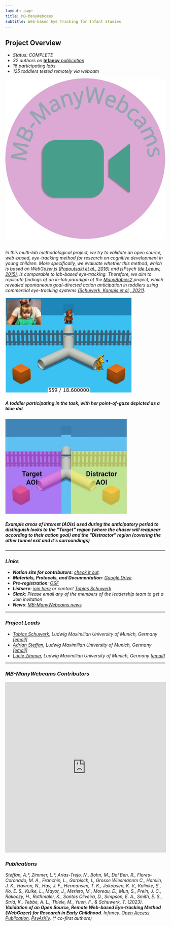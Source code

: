 ```yaml
---
layout: page
title: MB-ManyWebcams
subtitle: Web-based Eye Tracking for Infant Studies
---
```


## Project Overview

<!--
<img style="float: right;" src="/assets/img/MBMW_logo.png" width="150">

* *Status: **COMPLETE***
* *32 authors on* <a href="https://doi.org/10.1111/infa.12564" target="_blank"><b>Infancy</b> <i>publication</i></a>
* *16 participating labs*
* *125 toddlers tested remotely via webcam*
-->

<div class="container">
  <div class="row justify-content-around">
    <div class="col-lg-8">
      <ul>
        <li><i>Status: COMPLETE</i></li>
        <li><i>32 authors on</i> <a href="https://doi.org/10.1111/infa.12564" target="_blank"><b>Infancy</b> <i>publication</i></a></li>
        <li><i>16 participating labs<i></li>
        <li><i>125 toddlers tested remotely via webcam<i></li>
      </ul>
    </div>
    <div class="col-lg-4">
      <img src="/assets/img/MBMW_logo.png">
    </div>
  </div>
</div>

<br>

In this multi-lab methodological project, we try to validate an open source, web-based, eye-tracking method for research on cognitive development in young children. 
More specifically, we evaluate whether this method, which is based on WebGazer.js [(Papoutsaki et al., 2016)](http://cs.brown.edu/people/apapouts/papers/ijcai2016webgazer.pdf) and jsPsych [(de Leeuw, 2015)](https://link.springer.com/article/10.3758%2Fs13428-014-0458-y), is comparable to lab-based eye-tracking. 
Therefore, we aim to replicate findings of an in-lab paradigm of the [ManyBabies2]({{site.baseurl}}/MB2/) project, which revealed spontaneous goal-directed action anticipation in toddlers using commercial eye-tracking systems [(Schuwerk, Kampis et al., 2021)](https://psyarxiv.com/x4jbm/).
<br>

<div class="container">
   <div class="row justify-content-around">
        <div class="col-lg-6 col-md-6 col-sm-6 col-xs-6">
            <img src="/assets/img/manywebcams1.png" height="300">
            <h5>A toddler participating in the task, with her point-of-gaze depicted as a blue dot</h5>
        </div>
        <div class="col-lg-6 col-md-6 col-sm-6 col-xs-6">
            <img src="/assets/img/manywebcams_AOIs.jpg" height="300">
            <h5>Example areas of interest (AOIs) used during the anticipatory period to distinguish looks to the "Target" region (where the chaser will reappear according to their action goal) and the "Distractor" region (covering the other tunnel exit and it's surroundings)</h5>
        </div>
    </div>
</div>


***
### Links
* **Notion site for contributors**: [check it out](https://lmutom.notion.site/ManyWebcams-Overview-24e47023e9dd47fea40c1a3a472c5138).
* **Materials, Protocols, and Documentation**: [Google Drive](https://drive.google.com/drive/folders/1U33JTq1CH9sxqM1sBfGtnaAxpMNU_RLx).
* **Pre-registration**: [OSF](https://osf.io/smya4)
* **Listserv**: [join here](https://lists.lrz.de/mailman/listinfo/online_mb2) or contact [Tobias Schuwerk](mailto:tobias.schuwerk@psy.lmu.de)
* **Slack**: Please email any of the members of the leadership team to get a Join invitation
* **News**: [MB-ManyWebcams news]({{site.baseurl}}/tags/#MB-ManyWebcams)


***
### Project Leads
* [Tobias Schuwerk](https://www.en.cas.uni-muenchen.de/rir/junior_rir/previous_junior_rir/schuhwerk_tobias/index.html), *Ludwig Maximilian University of Munich, Germany* [[email]](mailto:tobias.schuwerk@psy.lmu.de)
* [Adrian Steffan](https://adriansteffan.com/), *Ludwig Maximilian University of Munich, Germany* [[email]](mailto:adrian.steffan@hotmail.de)
* [Lucie Zimmer](https://www.psy.lmu.de/pbi/personen/wiss_mitarbeiter/lucie_zimmer/index.html), *Ludwig Maximilian University of Munich, Germany* [[email]](mailto:lucie.zimmer@psy.lmu.de)


***
### MB-ManyWebcams Contributors

<iframe class="airtable-embed" src="https://airtable.com/embed/appRoqMKzcK3NsXt4/shreiORqClbR8oDn8?backgroundColor=blueDusty&viewControls=on" frameborder="0" onmousewheel="" width="100%" height="533" style="background: transparent; border: 1px solid #ccc;"></iframe>


### Publications
*Steffan, A.*\*, *Zimmer, L.*\*, Arias-Trejo, N., Bohn, M., Dal Ben, R., Flores-Coronado, M. A., Franchin, L., Garbisch, I., Grosse Wiesmannm C., Hamlin, J. K., Havron, N., Hay, J. F., Hermansen, T. K., Jakobsen, K. V., Kalinke, S., Ko, E. S., Kulke, L., Mayor, J., Meristo, M., Moreau, D., Mun, S., Prein, J. C., Rakoczy, H., Rothmaler, K., Santos Oliveira, D., Simpson, E. A., Smith, E. S., Strid, K., Tebbe, A. L., Thiele, M., Yuen, F., & Schuwerk, T. (2023). **Validation of an Open Source, Remote Web-based Eye-tracking Method (WebGazer) for Research in Early Childhood**. *Infancy*. [Open Access Publication](https://doi.org/10.1111/infa.12564),  [PsyArXiv](https://doi.org/10.31234/osf.io/7924h). <i>(\* co-first authors)</i>

